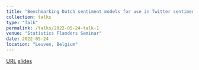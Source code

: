 ```yaml
---
title: "Benchmarking Dutch sentiment models for use in Twitter sentiment annotation"
collection: talks
type: "Talk"
permalink: /talks/2022-05-24-talk-1
venue: "Statistics Flanders Seminar"
date: 2022-05-24
location: "Leuven, Belgium"
---
```

[URL](https://www.vlaanderen.be/statistiek-vlaanderen/sv-seminarie-data-science-voor-openbare-statistieken-onderzoeksresultaten-academische-samenwerking) [slides](https://assets.vlaanderen.be/image/upload/v1653472530/presentatie_stat_vl_Manon_lmva9n.pdf)
